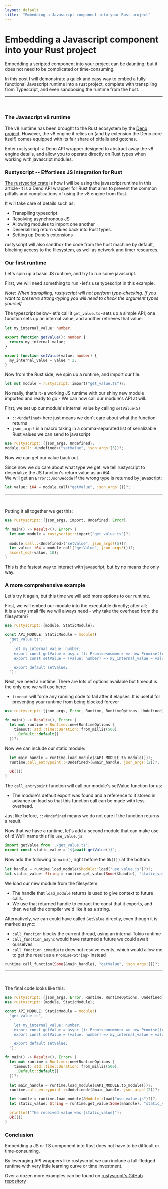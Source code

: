 ```yaml
---
layout: default
title:  "Embedding a Javascript component into your Rust project"
---
```


# Embedding a Javascript component into your Rust project
Embedding a scripted component into your project can be daunting; but it does not need to be complicated or time-consuming.

In this post I will demonstrate a quick and easy way to embed a fully functional Javascript runtime into a rust project, complete with transpiling from Typescript, and even sandboxing the runtime from the host.

-----
&nbsp;

### The Javascript v8 runtime
The v8 runtime has been brought to the Rust ecosystem by the [Deno project](https://deno.com/). 
However, the v8 engine it relies on (and by extension the Deno core itself) comes equipped with its fair share of pitfalls and gotchas.

Enter rustyscript - a Deno API wrapper designed to abstract away the v8 engine details, and allow you to operate directly on Rust types when working with javascript modules.

### Rustyscript -- Effortless JS integration for Rust
[The rustyscript crate](https://crates.io/crates/rustyscript) is how I will be using the javascript runtime in this article - it is a Deno API wrapper for Rust that aims to prevent the common pitfalls and complications of using the v8 engine from Rust.

It will take care of details such as: 
- Transpiling typescript
- Resolving asynchronous JS
- Allowing modules to import one another
- Deserializing return values back into Rust types.
- Setting up Deno's extensions

rustyscript will also sandbox the code from the host machine by default, blocking access to the filesystem, as well as network and timer resources.

### Our first runtime

Let's spin up a basic JS runtime, and try to run some javascript.

First, we will need something to run - let's use typescript in this example. 

*Note: When transpiling, rustyscript will not perform type-checking. If you want to preserve strong-typing you will need to check the argument types yourself.*

The typescript below - let's call it `get_value.ts` - sets up a simple API; one function sets up an internal value, and another retrieves that value:

```typescript
let my_internal_value: number;

export function getValue(): number {
  return my_internal_value;
}

export function setValue(value: number) {
  my_internal_value = value * 2;
}
```

Now from the Rust side, we spin up a runtime, and import our file:

```rust
let mut module = rustyscript::import("get_value.ts")?;
```

No really, that's it - a working JS runtime with our shiny new module imported and ready to go - We can now call our module's API at will.

First, we set up our module's internal value by calling `setValue(5)`
- `::<Undefined>` here just means we don't care about what the function returns
- `json_args!` is a macro taking in a comma-separated list of serializable Rust values we can send to javascript

```rust
use rustyscript::{json_args, Undefined};
module.call::<Undefined>("setValue", json_args!(5))?;
```

Now we can get our value back out. 

Since now we do care about what type we get, we tell rustyscript to deserialize the JS function's return value as an i64.  
We will get an `Error::JsonDecode` if the wrong type is returned by javascript:

```rust
let value: i64 = module.call("getValue", json_args!())?;
```

-----
&nbsp;

Putting it all together we get this:

```rust
use rustyscript::{json_args, import, Undefined, Error};

fn main() -> Result<(), Error> {
  let mut module = rustyscript::import("get_value.ts")?;

  module.call::<Undefined>("setValue", json_args!(5))?;
  let value: i64 = module.call("getValue", json_args!())?;
  assert_eq!(value, 10);
}
```

This is the fastest way to interact with javascript, but by no means the only way.

### A more comprehensive example

Let's try it again, but this time we will add more options to our runtime.

First, we will embed our module into the executable directly; after all;  
it is a very small file we will always need - why take the overhead from the filesystem?

```rust
use rustyscript::{module, StaticModule};

const API_MODULE: StaticModule = module!(
  "get_value.ts",
  "
    let my_internal_value: number;
    export const getValue = async (): Promise<number> => new Promise((resolve) => setTimeout(() => resolve(my_internal_value), 10));
    export const setValue = (value: number) => my_internal_value = value * 2;

    export default setValue;
  ");
```

Next, we need a runtime. There are lots of options available but timeout is the only one we will use here:
- `timeout` will force any running code to fail after it elapses. It is useful for preventing your runtime from being blocked forever

```rust
use rustyscript::{json_args, Error, Runtime, RuntimeOptions, Undefined};

fn main() -> Result<(), Error> {
  let mut runtime = Runtime::new(RuntimeOptions {
    timeout: std::time::Duration::from_millis(500),
    ..Default::default()
  })?;
```

Now we can include our static module:

```rust
  let main_handle = runtime.load_module(&API_MODULE.to_module())?;
  runtime.call_entrypoint::<Undefined>(&main_handle, json_args!(2))?;

  Ok(())
}
```

The `call_entrypoint` function will call our module's setValue function for us:  
- The module's default export was found and a reference to it stored in advance on load so that this function call can be made with less overhead.

Just like before, `::<Undefined` means we do not care if the function returns a result.

Now that we have a runtime, let's add a second module that can make use of it! We'll name this file `use_value.js`

```javascript
import getValue from './get_value.ts';
export const static_value = `${await getValue()}`;
```

Now add the following to `main()`, right before the `Ok(())` at the bottom:

```rust
let handle = runtime.load_module(&Module::load("use_value.js")?)?;
let static_value: String = runtime.get_value(Some(&handle), "static_value")?;
```

We load our new module from the filesystem:
- The handle that `load_module` returns is used to give context to future calls.
- We use that returned handle to extract the const that it exports, and then we tell the compiler we'd like it as a string.

Alternatively, we can could have called `GetValue` directly, even though it is marked async:
- `call_function` blocks the current thread, using an internal Tokio runtime
- `call_function_async` would have returned a future we could await ourselves
- `call_function_immediate` does not resolve events, which would allow me to get the result as a `Promise<String>` instead

```rust
runtime.call_function(Some(&main_handle), "getValue", json_args!())?;
```
-----
&nbsp;

The final code looks like this:

```rust
use rustyscript::{json_args, Error, Runtime, RuntimeOptions, Undefined};
use rustyscript::{module, StaticModule};

const API_MODULE: StaticModule = module!(
  "get_value.ts",
  "
    let my_internal_value: number;
    export const getValue = async (): Promise<number> => new Promise((resolve) => setTimeout(() => resolve(my_internal_value), 10));
    export const setValue = (value: number) => my_internal_value = value * 2;

    export default setValue;
  ");

fn main() -> Result<(), Error> {
  let mut runtime = Runtime::new(RuntimeOptions {
    timeout: std::time::Duration::from_millis(500),
    ..Default::default()
  })?;

  let main_handle = runtime.load_module(&API_MODULE.to_module())?;
  runtime.call_entrypoint::<Undefined>(&main_handle, json_args!(2))?;

  let handle = runtime.load_module(&Module::load("use_value.js")?)?;
  let static_value: String = runtime.get_value(Some(&handle), "static_value")?;

  println!("The received value was {static_value}");
  Ok(())
}
```

### Conclusion

Embedding a JS or TS component into Rust does not have to be difficult or time-consuming.

By leveraging API wrappers like rustyscript we can include a full-fledged runtime with very little learning curve or time investment. 

Over a dozen more examples can be found on [rustyscript's GitHub repository](https://github.com/rscarson/rustyscript)